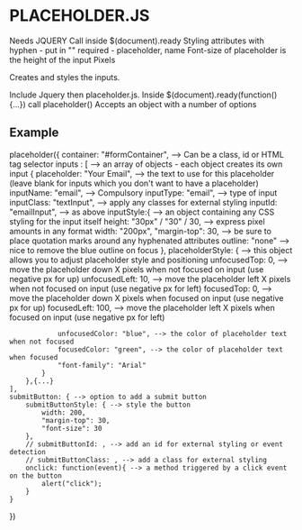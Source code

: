 # PLACEHOLDER.JS

Needs JQUERY
Call inside $(document).ready
Styling attributes with hyphen - put in ""
required - placeholder, name
Font-size of placeholder is the height of the input
Pixels

Creates and styles the inputs.

Include Jquery then placeholder.js.
Inside $(document).ready(function(){...}) call placeholder()
Accepts an object with a number of options

<!-- ## Options -->

<!-- |Option|Compulsory|Details|
|------|----------|-------|
|One|Two|Three| -->

## Example

placeholder({
	container: "#formContainer", --> Can be a class, id or HTML tag selector
	inputs : [ --> an array of objects - each object creates its own input
		{
			placeholder: "Your Email", --> the text to use for this placeholder (leave blank for inputs which you don't want to have a placeholder)
			inputName: "email", --> Compulsory
			inputType: "email", --> type of input
			inputClass: "textInput", --> apply any classes for external styling
			inputId: "emailInput", --> as above
			inputStyle:{ --> an object containing any CSS styling for the input itself
				height: "30px" / "30" / 30, --> express pixel amounts in any format
				width: "200px",
				"margin-top": 30, --> be sure to place quotation marks around any hyphenated attributes
				outline: "none" --> nice to remove the blue outline on focus
			},
			placeholderStyle: { --> this object allows you to adjust placeholder style and positioning
				unfocusedTop: 0, --> move the placeholder down X pixels when not focused on input (use negative px for up)
				unfocusedLeft: 10, --> move the placeholder left X pixels when not focused on input (use negative px for left)
				focusedTop: 0, --> move the placeholder down X pixels when focused on input (use negative px for up)
				focusedLeft: 100, --> move the placeholder left X pixels when focused on input (use negative px for left)

				unfocusedColor: "blue", --> the color of placeholder text when not focused
				focusedColor: "green", --> the color of placeholder text when focused
				"font-family": "Arial"
			}
		},{...}
	],
	submitButton: { --> option to add a submit button
		submitButtonStyle: { --> style the button
			width: 200,
			"margin-top": 30,
			"font-size": 30
		},
		// submitButtonId: , --> add an id for external styling or event detection
		// submitButtonClass: , --> add a class for external styling
		onclick: function(event){ --> a method triggered by a click event on the button
			alert("click");
		}
	}
})
